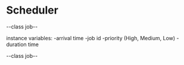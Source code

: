 # Scheduler

--class job--

instance variables:
-arrival time
-job id
-priority (High, Medium, Low)
-duration time

--class job--

